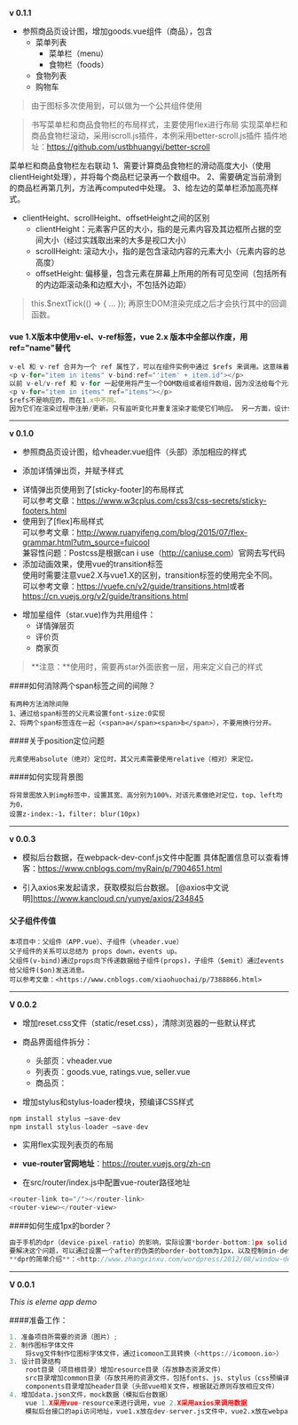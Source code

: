**v 0.1.1**
* 参照商品页设计图，增加goods.vue组件（商品），包含
    * 菜单列表
        * 菜单栏（menu）
        * 食物栏（foods）
    * 食物列表
    * 购物车

>由于图标多次使用到，可以做为一个公共组件使用

>书写菜单栏和商品食物栏的布局样式，主要使用flex进行布局
实现菜单栏和商品食物栏滚动，采用iscroll.js插件，本例采用better-scroll.js插件
插件地址：<https://github.com/ustbhuangyi/better-scroll>

菜单栏和商品食物栏左右联动
1、需要计算商品食物栏的滑动高度大小（使用clientHeight处理），并将每个商品栏记录再一个数组中。
2、需要确定当前滑到的商品栏再第几列，方法再computed中处理。
3、给左边的菜单栏添加高亮样式。

* clientHeight、scrollHeight、offsetHeight之间的区别
    * clientHeight：元素客户区的大小，指的是元素内容及其边框所占据的空间大小（经过实践取出来的大多是视口大小）
    * scrollHeight: 滚动大小，指的是包含滚动内容的元素大小（元素内容的总高度）
    * offsetHeight: 偏移量，包含元素在屏幕上所用的所有可见空间（包括所有的内边距滚动条和边框大小，不包括外边距）

> this.$nextTick(() => { ... });
> 再原生DOM渲染完成之后才会执行其中的回调函数。

#### vue 1.X版本中使用v-el、v-ref标签，vue 2.x 版本中全部以作废，用ref="name"替代  
```javascript 
v-el 和 v-ref 合并为一个 ref 属性了，可以在组件实例中通过 $refs 来调用。这意味着 v-el:my-element将写成这样： ref=”myElement”， v-ref:my-component 变成了这样：ref=”myComponent”。绑定在一般元素上时，ref 指DOM元素，绑定在组件上时，ref 为一组件实例。 因为 v-ref不再是一个指令了而是一个特殊的属性，它也可以被动态定义了。这样在和v-for 结合的时候是很有用的： 
<p v-for="item in items" v-bind:ref="'item' + item.id"></p> 
以前 v-el/v-ref 和 v-for 一起使用将产生一个DOM数组或者组件数组，因为没法给每个元素一个特定名字。现在你还仍然可以这样做，给每个元素一个同样的ref：
<p v-for="item in items" ref="items"></p>
$refs不是响应的，而在1.x中不同。 
因为它们在渲染过程中注册/更新。只有监听变化并重复渲染才能使它们响应。 另一方面，设计$refs主要是提供给 js 程序访问的，并不建议在模板中过度依赖使用它。因为这意味着在实例之外去访问实例状态，违背了 Vue 数据驱动的思想。
```

---

**v 0.1.0**

* 参照商品页设计图，给vheader.vue组件（头部）添加相应的样式

* 添加详情弹出页，并赋予样式  
- 详情弹出页使用到了[sticky-footer]的布局样式  
可以参考文章：<https://www.w3cplus.com/css3/css-secrets/sticky-footers.html>
- 使用到了[flex]布局样式  
可以参考文章：<http://www.ruanyifeng.com/blog/2015/07/flex-grammar.html?utm_source=fuicool>  
兼容性问题：Postcss是根据can i use（<http://caniuse.com>）官网去写代码  
- 添加动画效果，使用vue的transition标签  
使用时需要注意vue2.X与vue1.X的区别，transition标签的使用完全不同。  
可以参考文章：<https://vuefe.cn/v2/guide/transitions.html>或者<https://cn.vuejs.org/v2/guide/transitions.html>  

* 增加星组件（star.vue)作为共用组件：
    * 详情弹层页
    * 评价页
    * 商家页
>**注意：**使用时，需要再star外面嵌套一层，用来定义自己的样式

####如何消除两个span标签之间的间隙？
```
有两种方法消除间隙
1、通过给span标签的父元素设置font-size:0实现
2、将两个span标签连在一起（<span>a</span><span>b</span>），不要用换行分开。
```

####关于position定位问题
```
元素使用absolute（绝对）定位时，其父元素需要使用relative（相对）来定位。
```

####如何实现背景图
```
将背景图放入到img标签中，设置其宽、高分别为100%，对该元素做绝对定位，top、left均为0，
设置z-index:-1，filter: blur(10px)
```

---

**v 0.0.3**

* 模拟后台数据，在webpack-dev-conf.js文件中配置
具体配置信息可以查看博客：<https://www.cnblogs.com/myRain/p/7904651.html>

* 引入axios来发起请求，获取模拟后台数据。
[@axios中文说明]<https://www.kancloud.cn/yunye/axios/234845>

#### 父子组件传值
```
本项目中：父组件（APP.vue）、子组件（vheader.vue）
父子组件的关系可以总结为 props down，events up。
父组件(v-bind)通过props向下传递数据给子组件(props)，子组件（$emit）通过events给父组件($on)发送消息。
可以参考文章：<https://www.cnblogs.com/xiaohuochai/p/7388866.html>
```

---

**V 0.0.2**

* 增加reset.css文件（static/reset.css），清除浏览器的一些默认样式

* 商品界面组件拆分：
    * 头部页：vheader.vue
    * 列表页：goods.vue, ratings.vue, seller.vue
	* 商品页：

* 增加stylus和stylus-loader模块，预编译CSS样式

```python
npm install stylus –save-dev 
npm install stylus-loader –save-dev
```

* 实用flex实现列表页的布局

* **vue-router官网地址**：<https://router.vuejs.org/zh-cn>

* 在src/router/index.js中配置vue-router路径地址

```javascript
<router-link to="/"></router-link>
<router-view></router-view>
```

####如何生成1px的border？

```javascript
由于手机的dpr（device-pixel-ratio）的影响，实际设置*border-bottom:1px solid black*的值，在手机上则会显示为2px。
要解决这个问题，可以通过设置一个after的伪类的border-bottom为1px，以及控制min-device-pixel-ratio的Y轴缩放来实现实际设备border的1px功能。
**dpr的简单介绍**：<http://www.zhangxinxu.com/wordpress/2012/08/window-devicepixelratio/>
```

---

**V 0.0.1**

*This is eleme app demo*  

####准备工作：

```python
1. 准备项目所需要的资源（图片）;  
2. 制作图标字体文件  
    将svg文件制作位图标字体文件，通过icomoon工具转换（<https://icomoon.io>）
3. 设计目录结构  
    root目录（项目根目录）增加resource目录（存放静态资源文件）  
    src目录增加common目录（存放共用的资源文件，包括fonts、js、stylus（css预编译文件））  
    components目录增加header目录（头部vue相关文件，根据就近原则存放相应文件）
4. 增加data.json文件，mock数据（模拟后台数据）  
    vue 1.X采用vue-resource来进行调用，vue 2.X采用axios来调用数据
    模拟后台接口的api访问地址，vue1.x放在dev-server.js文件中，vue2.x放在webpack.dev.config.js文件中。
```

